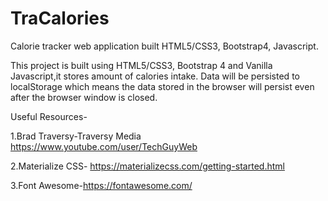 # TraCalories
Calorie tracker web application built HTML5/CSS3, Bootstrap4, Javascript.

This project is built using HTML5/CSS3, Bootstrap 4 and Vanilla Javascript,it stores amount of calories intake. Data will be persisted to localStorage which means the data stored in the browser will persist even after the browser window is closed.


Useful Resources-

1.Brad Traversy-Traversy Media https://www.youtube.com/user/TechGuyWeb

2.Materialize CSS- https://materializecss.com/getting-started.html

3.Font Awesome-https://fontawesome.com/


